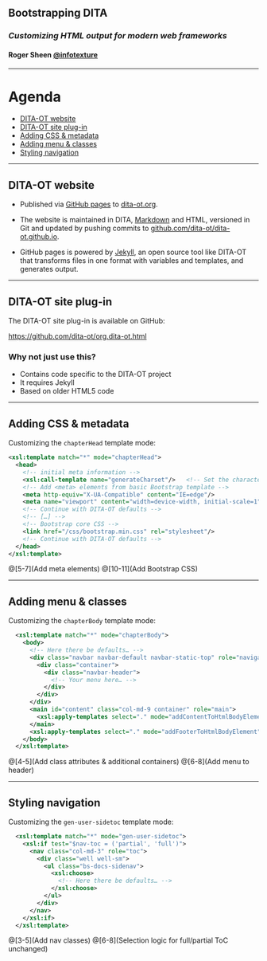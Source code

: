 ## Bootstrapping DITA

### _Customizing HTML output for modern web frameworks_

#### Roger Sheen [@infotexture](https://twitter.com/infotexture)

---

<i class="fa fa-sitemap fa-5x pull-right muted"></i>

# Agenda

<!-- 
Web developers often use CSS frameworks, HTML5 boilerplate or component libraries like Bootstrap or Foundation to quickly build robust, responsive sites. With custom HTML plug-ins, DITA-OT can be extended to produce HTML5 output that makes use of these common templates so that generated documents can build on existing front-end solutions.

This talk will outline the process, using the DITA-OT project website at dita-ot.org as an example.
-->

<!-- MarkdownTOC autolink="true" bracket="round" depth="1" -->

- [DITA-OT website](#dita-ot-website)
- [DITA-OT site plug-in](#dita-ot-site-plug-in)
- [Adding CSS & metadata](#adding-css--metadata)
- [Adding menu & classes](#adding-menu--classes)
- [Styling navigation](#styling-navigation)

<!-- /MarkdownTOC -->

---

## DITA-OT website

* Published via [GitHub pages][1] to [dita-ot.org][3]. 

* The website is maintained in DITA, [Markdown][6] and HTML, versioned in Git and updated by pushing commits to [github.com/dita-ot/dita-ot.github.io][4].

* GitHub pages is powered by [Jekyll][5], an open source tool like DITA-OT that   transforms files in one format with variables and templates, and generates output.

[1]:  https://pages.github.com
[2]:  http://dita-ot.github.io
[3]:  http://www.dita-ot.org
[4]:  https://github.com/dita-ot/dita-ot.github.io
[5]:  http://jekyllrb.com "Jekyll • Simple, blog-aware, static sites"
[6]:  http://daringfireball.net/projects/markdown/

---

## DITA-OT site plug-in

The DITA-OT site plug-in is available on GitHub:

<https://github.com/dita-ot/org.dita-ot.html>

### Why not just use this?

* Contains code specific to the DITA-OT project <!-- .element: class="fragment" -->
* It requires Jekyll <!-- .element: class="fragment" -->
* Based on older HTML5 code <!-- .element: class="fragment" -->

---

## Adding CSS & metadata

Customizing the `chapterHead` template mode:

```xml
<xsl:template match="*" mode="chapterHead">
  <head>
    <!-- initial meta information -->
    <xsl:call-template name="generateCharset"/>   <!-- Set the character set to UTF-8 -->
    <!-- Add <meta> elements from basic Bootstrap template -->
    <meta http-equiv="X-UA-Compatible" content="IE=edge"/>
    <meta name="viewport" content="width=device-width, initial-scale=1"/>
    <!-- Continue with DITA-OT defaults -->
    <!-- […] -->
    <!-- Bootstrap core CSS -->
    <link href="/css/bootstrap.min.css" rel="stylesheet"/>
    <!-- Continue with DITA-OT defaults -->
  </head>
</xsl:template>
```
@[5-7](Add meta elements)
@[10-11](Add Bootstrap CSS)

---

## Adding menu & classes

Customizing the `chapterBody` template mode:

```xml
  <xsl:template match="*" mode="chapterBody">
    <body>
      <!-- Here there be defaults… -->
      <div class="navbar navbar-default navbar-static-top" role="navigation">
        <div class="container">
          <div class="navbar-header">
            <!-- Your menu here… -->
          </div>
        </div>
      </div>
      <main id="content" class="col-md-9 container" role="main">
        <xsl:apply-templates select="." mode="addContentToHtmlBodyElement"/>
      </main>
      <xsl:apply-templates select="." mode="addFooterToHtmlBodyElement"/>
    </body>
  </xsl:template>
```
@[4-5](Add class attributes & additional containers)
@[6-8](Add menu to header)

---

## Styling navigation

Customizing the `gen-user-sidetoc` template mode:

```xml
  <xsl:template match="*" mode="gen-user-sidetoc">
    <xsl:if test="$nav-toc = ('partial', 'full')">
      <nav class="col-md-3" role="toc">
        <div class="well well-sm">
          <ul class="bs-docs-sidenav">
            <xsl:choose>
              <!-- Here there be defaults… -->
            </xsl:choose>
          </ul>
        </div>
      </nav>
    </xsl:if>
  </xsl:template>
```
@[3-5](Add nav classes)
@[6-8](Selection logic for full/partial ToC unchanged)

